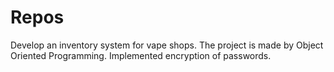 # Repos
Develop an inventory system for vape shops.
The project is made by Object Oriented Programming. Implemented encryption of passwords.
